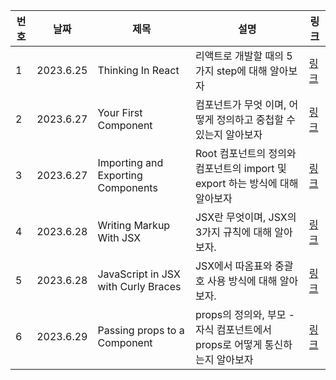 | 번호 | 날짜      | 제목                                | 설명                                                                         | 링크                                                                                                                                      |
| ---- | --------- | ----------------------------------- | ---------------------------------------------------------------------------- | ----------------------------------------------------------------------------------------------------------------------------------------- |
| 1    | 2023.6.25 | Thinking In React                   | 리액트로 개발할 때의 5가지 step에 대해 알아보자                              | [링크](https://www.notion.so/81684332568c45acb06bac32e4cb69f5?v=07852d4206d942fb958983abd5f11f81&p=71406e7c096142598cae78aa199ca0e2&pm=s) |
| 2    | 2023.6.27 | Your First Component                | 컴포넌트가 무엇 이며, 어떻게 정의하고 중첩할 수 있는지 알아보자              | [링크](https://www.notion.so/81684332568c45acb06bac32e4cb69f5?v=07852d4206d942fb958983abd5f11f81&p=39613aa238354a4a8ab1e443a7eba1b7&pm=s) |
| 3    | 2023.6.27 | Importing and Exporting Components  | Root 컴포넌트의 정의와 컴포넌트의 import 및 export 하는 방식에 대해 알아보자 | [링크](https://www.notion.so/81684332568c45acb06bac32e4cb69f5?v=07852d4206d942fb958983abd5f11f81&p=39613aa238354a4a8ab1e443a7eba1b7&pm=s) |
| 4    | 2023.6.28 | Writing Markup With JSX             | JSX란 무엇이며, JSX의 3가지 규칙에 대해 알아보자.                            | [링크](https://www.notion.so/81684332568c45acb06bac32e4cb69f5?v=07852d4206d942fb958983abd5f11f81)                                         |
| 5    | 2023.6.28 | JavaScript in JSX with Curly Braces | JSX에서 따옴표와 중괄호 사용 방식에 대해 알아보자.                           | [링크](https://www.notion.so/81684332568c45acb06bac32e4cb69f5?v=07852d4206d942fb958983abd5f11f81&p=1e5928bcc1ec4fe98fbf86524f716574&pm=s) |
| 6    | 2023.6.29 | Passing props to a Component        | props의 정의와, 부모 - 자식 컴포넌트에서 props로 어떻게 통신하는지 알아보자  | [링크](https://www.notion.so/Passing-props-to-a-Component-72b8222ccbe24c31a2a4ff3af25309da)                                               |

